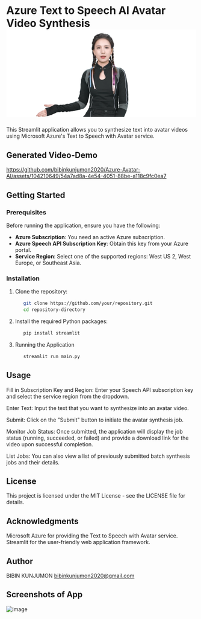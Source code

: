 # Azure Text to Speech AI Avatar Video Synthesis ![Avatar Image](assets/avatar.png)

This Streamlit application allows you to synthesize text into avatar videos using Microsoft Azure's Text to Speech with Avatar service.


## Generated Video-Demo


https://github.com/bibinkunjumon2020/Azure-Avatar-AI/assets/104210649/54a7ad8a-4e54-4051-88be-a118c9fc0ea7



## Getting Started

### Prerequisites

Before running the application, ensure you have the following:

- **Azure Subscription**: You need an active Azure subscription.
- **Azure Speech API Subscription Key**: Obtain this key from your Azure portal.
- **Service Region**: Select one of the supported regions: West US 2, West Europe, or Southeast Asia.

### Installation

1. Clone the repository:

   ```bash
      git clone https://github.com/your/repository.git
      cd repository-directory
2. Install the required Python packages:
   ```bash
      pip install streamlit

3. Running the Application
   ```bash
      streamlit run main.py


## Usage
Fill in Subscription Key and Region: Enter your Speech API subscription key and select the service region from the dropdown.

Enter Text: Input the text that you want to synthesize into an avatar video.

Submit: Click on the "Submit" button to initiate the avatar synthesis job.

Monitor Job Status: Once submitted, the application will display the job status (running, succeeded, or failed) and provide a download link for the video upon successful completion.

List Jobs: You can also view a list of previously submitted batch synthesis jobs and their details.

## License
This project is licensed under the MIT License - see the LICENSE file for details.


## Acknowledgments
Microsoft Azure for providing the Text to Speech with Avatar service.
Streamlit for the user-friendly web application framework.
## Author
BIBIN KUNJUMON
bibinkunjumon2020@gmail.com
## Screenshots of App
<img width="1422" alt="image" src="https://github.com/bibinkunjumon2020/Azure-Avatar-AI/assets/104210649/08789647-279d-4274-8f6f-028c818c90d3">


